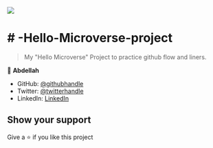 
![](https://img.shields.io/badge/Microverse-blueviolet)

# # -Hello-Microverse-project

> My "Hello Microverse" Project to practice github flow and liners.

👤 **Abdellah**

- GitHub: [@githubhandle](https://github.com/mr-abdellah)
- Twitter: [@twitterhandle](https://twitter.com/belkaiduus)
- LinkedIn: [LinkedIn](https://linkedin.com/in/belkaidus)

## Show your support

Give a ⭐️ if you like this project
